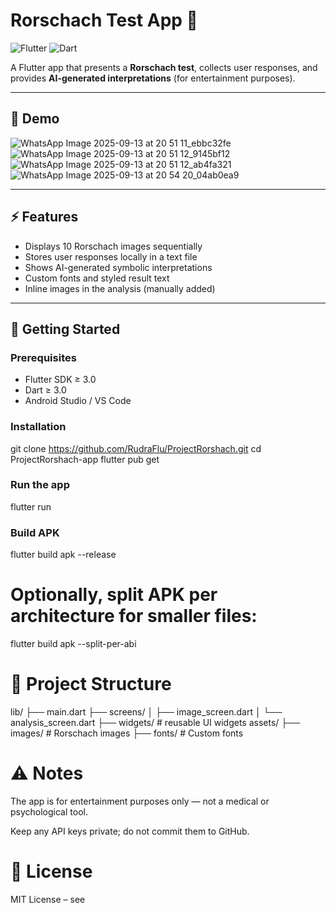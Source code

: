# Rorschach Test App 🖤

![Flutter](https://img.shields.io/badge/Flutter-3.0-blue?logo=flutter) ![Dart](https://img.shields.io/badge/Dart-3.0-blue?logo=dart)  

A Flutter app that presents a **Rorschach test**, collects user responses, and provides **AI-generated interpretations** (for entertainment purposes).  

---

## 📸 Demo
![WhatsApp Image 2025-09-13 at 20 51 11_ebbc32fe](https://github.com/user-attachments/assets/5bd49e90-372a-4309-becf-ad148ca21cb0)
![WhatsApp Image 2025-09-13 at 20 51 12_9145bf12](https://github.com/user-attachments/assets/4763333e-6319-419a-bf3b-d81e22304790)
![WhatsApp Image 2025-09-13 at 20 51 12_ab4fa321](https://github.com/user-attachments/assets/964eff0b-e0e2-4867-9a14-0c33a9e5ba42)
![WhatsApp Image 2025-09-13 at 20 54 20_04ab0ea9](https://github.com/user-attachments/assets/40a7e9a0-8c50-4127-99e4-e5ac9306a76a)


---

## ⚡ Features

- Displays 10 Rorschach images sequentially  
- Stores user responses locally in a text file  
- Shows AI-generated symbolic interpretations  
- Custom fonts and styled result text  
- Inline images in the analysis (manually added)  
---

## 🚀 Getting Started

### Prerequisites

- Flutter SDK ≥ 3.0  
- Dart ≥ 3.0  
- Android Studio / VS Code  

### Installation

git clone https://github.com/RudraFlu/ProjectRorshach.git
cd ProjectRorshach-app
flutter pub get

### Run the app
flutter run

### Build APK
flutter build apk --release


# Optionally, split APK per architecture for smaller files:

flutter build apk --split-per-abi

# 📂 Project Structure
lib/
 ├── main.dart
 ├── screens/
 │    ├── image_screen.dart
 │    └── analysis_screen.dart
 ├── widgets/                # reusable UI widgets
assets/
 ├── images/                 # Rorschach images
 ├── fonts/                  # Custom fonts

# ⚠️ Notes

The app is for entertainment purposes only — not a medical or psychological tool.

Keep any API keys private; do not commit them to GitHub.

# 📄 License

MIT License – see 

